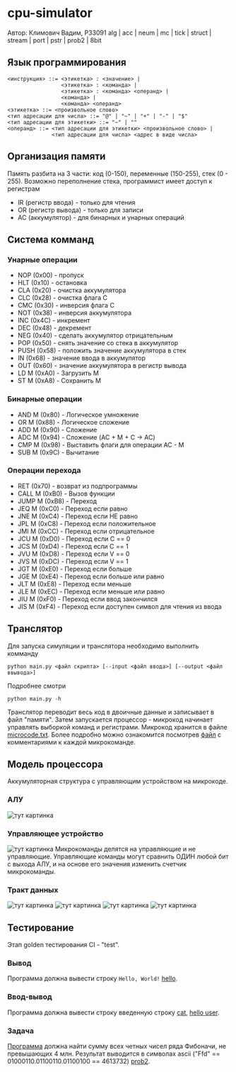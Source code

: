 # cpu-simulator
Автор: Климович Вадим, P33091
alg | acc | neum | mc | tick | struct | stream | port | pstr | prob2 | 8bit

## Язык программирования
```text
<инструкция> ::= <этикетка> : <значение> |
                 <этикетка> : <команда> |
                 <этикетка> : <команда> <операнд> |
                 <команда> |
                 <команда> <операнд> 
<этикетка> ::= <произвольное слово>
<тип адресации для числа> ::= "@" | "~" | "+" | "-" | "$"
<тип адресации для этикетки> ::= "~" | ""
<операнд> ::= <тип адресации для этикетки> <произвольное слово> |
              <тип адресации для числа> <адрес в виде числа>
```

## Организация памяти
Память разбита на 3 части: код (0-150), переменные (150-255), стек (0 - 255).
Возможно переполнение стека, программист имеет доступ к регистрам
- IR (регистр ввода) - только для чтения
- OR (регистр вывода) - только для записи
- AC (аккумулятор) - для бинарных и унарных операций

## Система комманд
### Унарные операции
* NOP (0x00) - пропуск
* HLT (0x10) - остановка
* CLA (0x20) - очистка аккумулятора
* CLC (0x28) - очистка флага С
* CMC (0x30) - инверсия флага С
* NOT (0x38) - инверсия аккумулятора
* INC (0x4C) - инкремент
* DEC (0x48) - декремент
* NEG (0x40) - сделать аккумулятор отрицательным
* POP (0x50) - снять значение со стека в аккумулятор
* PUSH (0x58) - положить значение аккумулятора в стек
* IN (0x68) - значение ввода в аккумулятор
* OUT (0x60) - значение аккумулятора в регистр вывода
* LD M (0xA0) - Загрузить М
* ST M (0xA8) - Сохранить М
### Бинарные операции
* AND M (0x80) - Логическое умножение
* OR M (0x88) - Логическое сложение
* ADD M (0x90) - Сложение
* ADC M (0x94) - Сложение (AC + M + C -> AC)
* CMP M (0x98) - Выставить флаги для операции AC - M
* SUB M (0x9C) - Вычитание
### Операции перехода
* RET (0x70) - возврат из подпрограммы
* CALL M (0xB0) - Вызов функции
* JUMP M (0xB8) - Переход
* JEQ M (0xC0) - Переход если равно
* JNE M (0xC4) - Переход если НЕ равно
* JPL M (0xC8) - Переход если положительное
* JMI M (0xCC) - Переход если отрицательное
* JCU M (0xD0) - Переход если С == 0
* JCS M (0xD4) - Переход если С == 1
* JVU M (0xD8) - Переход если V == 0
* JVS M (0xDC) - Переход если V == 1
* JGT M (0xE0) - Переход если больше
* JGE M (0xE4) - Переход если больше или равно
* JLT M (0xE8) - Переход если меньше
* JLE M (0xEC) - Переход если меньше или равно
* JIU M (0xF0) - Переход если ввод закончился
* JIS M (0xF4) - Переход если доступен символ для чтения из ввода


## Транслятор
Для запуска симуляции и транслятора необходимо выполнить комманду
```shell
python main.py <файл скрипта> [--input <файл ввода>] [--output <файл ввывода>]
```
Подробнее смотри
```shell
python main.py -h
```
Транслятор переводит весь код в двоичные данные и записывает в файл "памяти". 
Затем запускается процессор - микрокод начинает управлять выборкой команд и регистрами.
Микрокод хранится в файле [microcode.txt](files/microcode.txt).
Более подробно можно ознакомится посмотрев [файл](docs/microcode.xlsx) с комментариями к каждой микрокоманде.

## Модель процессора
Аккумуляторная структура с управляющим устройством на микрокоде.
### АЛУ
![тут картинка](docs/img/ALU.png)
### Управляющее устройство
![тут картинка](docs/img/ControlUnit.png)
Микрокоманды делятся на управляющие и не управляющие.
Управляющие команды могут сравнить ОДИН любой бит с выхода АЛУ,
и на основе его значения изменить счетчик микрокоманды.

### Тракт данных
![тут картинка](docs/img/DataPath_1.png)
![тут картинка](docs/img/DataPath_2.png)
![тут картинка](docs/img/DataPath_3.png)
![тут картинка](docs/img/DataPath_4.png)

## Тестирование
Этап golden тестирования CI - "test".
### Вывод
Программа должна вывести строку `Hello, World!` [hello](golden/hello.yml).
### Ввод-вывод
Программа должна вывести строку введенную строку 
[cat](golden/cat.yml), [hello user](golden/hello_user_name.yml).
### Задача
[Программа](examples/progs/prob2.asm) должна найти сумму всех четных чисел ряда Фибоначи, не превышающих 4 млн.
Результат выводится в символах ascii ("Ffd" == 01000110.01100110.01100100 == 4613732) [prob2](golden/prob2.yml).
